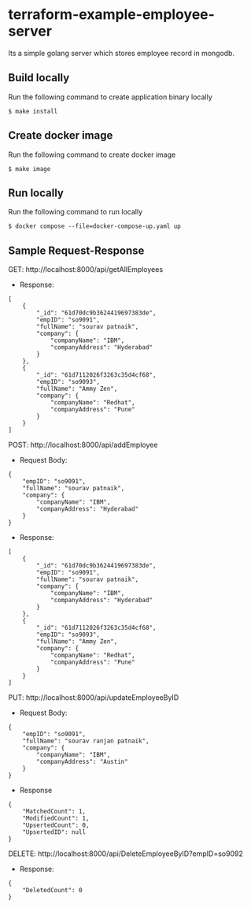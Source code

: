 # terraform-example-employee-server
Its a simple golang server which stores employee record in mongodb.

## Build locally
Run the following command to create application binary locally

```shell
$ make install
```

## Create docker image
Run the following command to create docker image

```shell
$ make image
```

## Run locally
Run the following command to run locally

```shell
$ docker compose --file=docker-compose-up.yaml up
```

## Sample Request-Response
GET: http://localhost:8000/api/getAllEmployees
- Response:
```shell
[
    {
        "_id": "61d70dc9b3624419697383de",
        "empID": "so9091",
        "fullName": "sourav patnaik",
        "company": {
            "companyName": "IBM",
            "companyAddress": "Hyderabad"
        }
    },
    {
        "_id": "61d7112026f3263c35d4cf68",
        "empID": "so9093",
        "fullName": "Ammy Zen",
        "company": {
            "companyName": "Redhat",
            "companyAddress": "Pune"
        }
    }
]
```

POST: http://localhost:8000/api/addEmployee
- Request Body:
```shell
{
    "empID": "so9091",
    "fullName": "sourav patnaik",
    "company": {
        "companyName": "IBM",
        "companyAddress": "Hyderabad"
    }
}
```
- Response:
```shell
[
    {
        "_id": "61d70dc9b3624419697383de",
        "empID": "so9091",
        "fullName": "sourav patnaik",
        "company": {
            "companyName": "IBM",
            "companyAddress": "Hyderabad"
        }
    },
    {
        "_id": "61d7112026f3263c35d4cf68",
        "empID": "so9093",
        "fullName": "Ammy Zen",
        "company": {
            "companyName": "Redhat",
            "companyAddress": "Pune"
        }
    }
]
```

PUT: http://localhost:8000/api/updateEmployeeByID
- Request Body:
```shell
{
    "empID": "so9091",
    "fullName": "sourav ranjan patnaik",
    "company": {
        "companyName": "IBM",
        "companyAddress": "Austin"
    }
}
```
- Response
```shell
{
    "MatchedCount": 1,
    "ModifiedCount": 1,
    "UpsertedCount": 0,
    "UpsertedID": null
}
```

DELETE: http://localhost:8000/api/DeleteEmployeeByID?empID=so9092
- Response:
```shell
{
    "DeletedCount": 0
}
```

